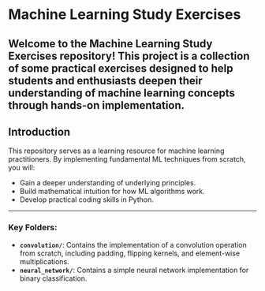 # Machine Learning Study Exercises

Welcome to the **Machine Learning Study Exercises** repository! This project is a collection of some practical exercises designed to help students and enthusiasts deepen their understanding of machine learning concepts through hands-on implementation.
---

## Introduction

This repository serves as a learning resource for machine learning practitioners. By implementing fundamental ML techniques from scratch, you will:
- Gain a deeper understanding of underlying principles.
- Build mathematical intuition for how ML algorithms work.
- Develop practical coding skills in Python.

---

### Key Folders:
- **`convolution/`**: Contains the implementation of a convolution operation from scratch, including padding, flipping kernels, and element-wise multiplications.
- **`neural_network/`**: Contains a simple neural network implementation for binary classification.